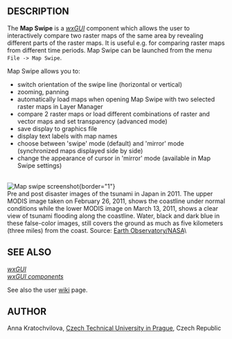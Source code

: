 ## DESCRIPTION

The **Map Swipe** is a *[wxGUI](wxGUI.html)* component which allows the
user to interactively compare two raster maps of the same area by
revealing different parts of the raster maps. It is useful e.g. for
comparing raster maps from different time periods. Map Swipe can be
launched from the menu `File -> Map Swipe`.

Map Swipe allows you to:

-   switch orientation of the swipe line (horizontal or vertical)
-   zooming, panning
-   automatically load maps when opening Map Swipe with two selected
    raster maps in Layer Manager
-   compare 2 raster maps or load different combinations of raster and
    vector maps and set transparency (advanced mode)
-   save display to graphics file
-   display text labels with map names
-   choose between \'swipe\' mode (default) and \'mirror\' mode
    (synchronized maps displayed side by side)
-   change the appearance of cursor in \'mirror\' mode (available in Map
    Swipe settings)

\
![Map swipe screenshot](mapswipe_tsunami.jpg){border="1"}\
Pre and post disaster images of the tsunami in Japan in 2011. The upper
MODIS image taken on February 26, 2011, shows the coastline under normal
conditions while the lower MODIS image on March 13, 2011, shows a clear
view of tsunami flooding along the coastline. Water, black and dark blue
in these false-color images, still covers the ground as much as five
kilometers (three miles) from the coast. Source: [Earth
Observatory/NASA](http://earthobservatory.nasa.gov/NaturalHazards/view.php?id=49634)\

## SEE ALSO

*[wxGUI](wxGUI.html)\
[wxGUI components](wxGUI.components.html)*

See also the user
[wiki](https://grasswiki.osgeo.org/wiki/WxGUI_Map_Swipe) page.

## AUTHOR

Anna Kratochvilova, [Czech Technical University in
Prague](http://www.cvut.cz), Czech Republic
